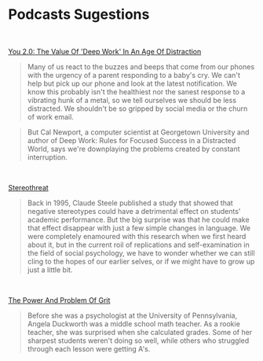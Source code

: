 # Podcasts Sugestions

<br>

[You 2.0: The Value Of 'Deep Work' In An Age Of Distraction](https://www.npr.org/2017/07/25/539092670/you-2-0-the-value-of-deep-work-in-an-age-of-distraction)
>Many of us react to the buzzes and beeps that come from our phones with the urgency of a parent responding to a baby's cry. We can't help but pick up our phone and look at the latest notification. We know this probably isn't the healthiest nor the sanest response to a vibrating hunk of a metal, so we tell ourselves we should be less distracted. We shouldn't be so gripped by social media or the churn of work email.

>But Cal Newport, a computer scientist at Georgetown University and author of Deep Work: Rules for Focused Success in a Distracted World, says we're downplaying the problems created by constant interruption.

<br>

[Stereothreat](http://www.radiolab.org/story/stereothreat/)
>Back in 1995, Claude Steele published a study that showed that negative stereotypes could have a detrimental effect on students' academic performance. But the big surprise was that he could make that effect disappear with just a few simple changes in language. We were completely enamoured with this research when we first heard about it, but in the current roil of replications and self-examination in the field of social psychology, we have to wonder whether we can still cling to the hopes of our earlier selves, or if we might have to grow up just a little bit.

<br>

[The Power And Problem Of Grit](https://www.npr.org/2016/04/04/472162167/the-power-and-problem-of-grit)
>Before she was a psychologist at the University of Pennsylvania, Angela Duckworth was a middle school math teacher. As a rookie teacher, she was surprised when she calculated grades. Some of her sharpest students weren't doing so well, while others who struggled through each lesson were getting A's.


